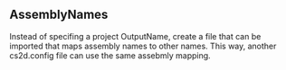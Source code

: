 AssemblyNames
------------------------------------------------------------------
Instead of specifing a project OutputName, create a file that
can be imported that maps assembly names to other names.
This way, another cs2d.config file can use the same assebmly
mapping.